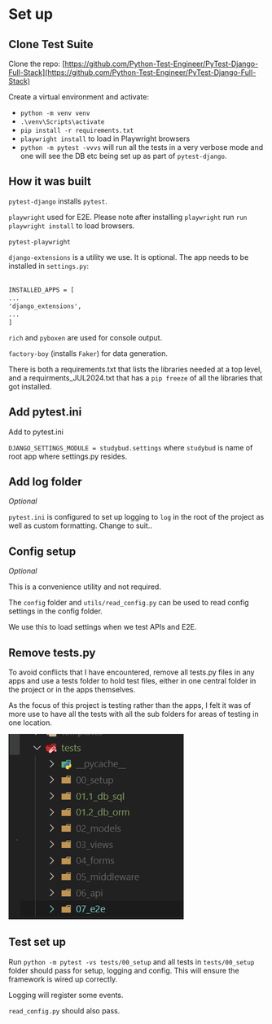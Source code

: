 # Set up

## Clone Test Suite

Clone the repo: [https://github.com/Python-Test-Engineer/PyTest-Django-Full-Stack](https://github.com/Python-Test-Engineer/PyTest-Django-Full-Stack)

Create a virtual environment and activate:

- `python -m venv venv`
- `.\venv\Scripts\activate`
- `pip install -r requirements.txt`
- `playwright install` to load in Playwright browsers
- `python -m pytest -vvvs` will run all the tests in a very verbose mode and one will see the DB etc being set up as part of `pytest-django`.

## How it was built

`pytest-django` installs `pytest`.

`playwright` used for E2E. Please note after installing `playwright` run `run playwright install` to load browsers.

`pytest-playwright`

`django-extensions` is a utility we use. It is optional. The app needs to be installed in `settings.py`:

```

INSTALLED_APPS = [
...
'django_extensions',
...
]
```

`rich` and `pyboxen` are used for console output.

`factory-boy` (installs `Faker`) for data generation.

There is both a requirements.txt that lists the libraries needed at a top level, and a requirments_JUL2024.txt that has a `pip freeze` of all the libraries that got installed.

## Add pytest.ini

Add to pytest.ini

`DJANGO_SETTINGS_MODULE = studybud.settings` where `studybud` is name of root app where settings.py resides.

## Add log folder 

*Optional*

`pytest.ini` is configured to set up logging to `log` in the root of the project as well as custom formatting. Change to suit.. 

## Config setup

*Optional*

This is a convenience utility and not required.

The `config` folder and `utils/read_config.py` can be used to read config settings in the config folder.

We use this to load settings when we test APIs and E2E.

## Remove tests.py

To avoid conflicts that I have encountered, remove all tests.py files in any apps and use a tests folder to hold test files, either in one central folder in the project or in the apps themselves.

As the focus of this project is testing rather than the apps, I felt it was of more use to have all the tests with all the sub folders for areas of testing in one location.

![Tests](./images/tests_folder_structure.png)

## Test set up

Run `python -m pytest -vs tests/00_setup` and all tests in `tests/00_setup` folder should pass for setup, logging and config. This will ensure the framework is wired up correctly.

Logging will register some events.

`read_config.py` should also pass.

<br>